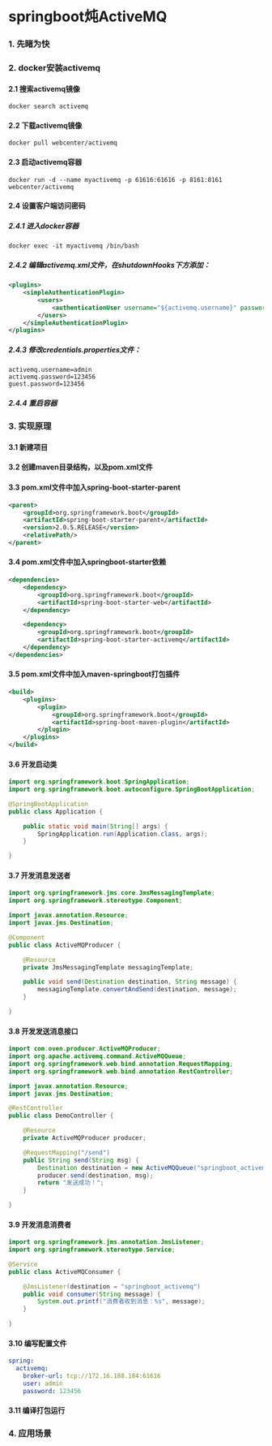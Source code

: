 # springboot炖ActiveMQ
### 1. 先睹为快
### 2. docker安装activemq
#### 2.1 搜索activemq镜像
```shell script
docker search activemq
```
#### 2.2 下载activemq镜像
```shell script
docker pull webcenter/activemq
```
#### 2.3 启动activemq容器
```shell script
docker run -d --name myactivemq -p 61616:61616 -p 8161:8161 webcenter/activemq
```
#### 2.4 设置客户端访问密码
##### 2.4.1 进入docker容器
```shell script
docker exec -it myactivemq /bin/bash
```
##### 2.4.2 编辑activemq.xml文件，在shutdownHooks下方添加：
```xml
<plugins>
    <simpleAuthenticationPlugin>
        <users>
            <authenticationUser username="${activemq.username}" password="${activemq.password}" groups="users,admins"/>
        </users>
    </simpleAuthenticationPlugin>
</plugins>
```
##### 2.4.3 修改credentials.properties文件：
```properties
activemq.username=admin
activemq.password=123456
guest.password=123456
```
##### 2.4.4 重启容器
### 3. 实现原理
#### 3.1 新建项目
#### 3.2 创建maven目录结构，以及pom.xml文件
#### 3.3 pom.xml文件中加入spring-boot-starter-parent
```xml
<parent>
    <groupId>org.springframework.boot</groupId>
    <artifactId>spring-boot-starter-parent</artifactId>
    <version>2.0.5.RELEASE</version>
    <relativePath/>
</parent>
```
#### 3.4 pom.xml文件中加入springboot-starter依赖
```xml
<dependencies>
    <dependency>
        <groupId>org.springframework.boot</groupId>
        <artifactId>spring-boot-starter-web</artifactId>
    </dependency>

    <dependency>
        <groupId>org.springframework.boot</groupId>
        <artifactId>spring-boot-starter-activemq</artifactId>
    </dependency>
</dependencies>
```
#### 3.5 pom.xml文件中加入maven-springboot打包插件
```xml
<build>
    <plugins>
        <plugin>
            <groupId>org.springframework.boot</groupId>
            <artifactId>spring-boot-maven-plugin</artifactId>
        </plugin>
    </plugins>
</build>
```
#### 3.6 开发启动类
```java
import org.springframework.boot.SpringApplication;
import org.springframework.boot.autoconfigure.SpringBootApplication;

@SpringBootApplication
public class Application {

    public static void main(String[] args) {
        SpringApplication.run(Application.class, args);
    }

}
```
#### 3.7 开发消息发送者
```java
import org.springframework.jms.core.JmsMessagingTemplate;
import org.springframework.stereotype.Component;

import javax.annotation.Resource;
import javax.jms.Destination;

@Component
public class ActiveMQProducer {

    @Resource
    private JmsMessagingTemplate messagingTemplate;

    public void send(Destination destination, String message) {
        messagingTemplate.convertAndSend(destination, message);
    }

}
```
#### 3.8 开发发送消息接口
```java
import com.oven.producer.ActiveMQProducer;
import org.apache.activemq.command.ActiveMQQueue;
import org.springframework.web.bind.annotation.RequestMapping;
import org.springframework.web.bind.annotation.RestController;

import javax.annotation.Resource;
import javax.jms.Destination;

@RestController
public class DemoController {

    @Resource
    private ActiveMQProducer producer;

    @RequestMapping("/send")
    public String send(String msg) {
        Destination destination = new ActiveMQQueue("springboot_activemq");
        producer.send(destination, msg);
        return "发送成功！";
    }

}
```
#### 3.9 开发消息消费者
```java
import org.springframework.jms.annotation.JmsListener;
import org.springframework.stereotype.Service;

@Service
public class ActiveMQConsumer {

    @JmsListener(destination = "springboot_activemq")
    public void consumer(String message) {
        System.out.printf("消费者收到消息：%s", message);
    }

}
```
#### 3.10 编写配置文件
```yaml
spring:
  activemq:
    broker-url: tcp://172.16.188.184:61616
    user: admin
    password: 123456
```
#### 3.11 编译打包运行
### 4. 应用场景